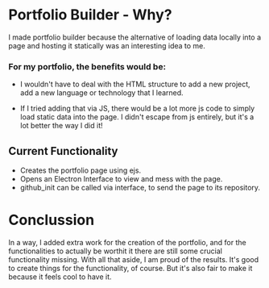 

# Portfolio Builder - Why?

I made portfolio builder because the alternative of loading data locally into a page
and hosting it statically was an interesting idea to me.

### For my portfolio, the benefits would be:

- I wouldn't have to deal with the HTML structure to add a new project, add a new language or technology that I learned.

- If I tried adding that via JS, there would be a lot more js code to simply load static data into the page. I didn't escape from js entirely, but it's a lot better the way I did it! 


## Current Functionality
- Creates the portfolio page using ejs.
- Opens an Electron Interface to view and mess with the page.
- github_init can be called via interface, to send the page to its repository.


# Conclussion

In a way, I added extra work for the creation of the portfolio, and for the functionalities to actually be worthit it there are still some crucial functionality missing. With all that aside, I am proud of the results. It's good to create things for the functionality, of course. But it's also fair to make it because it feels cool to have it.
 
